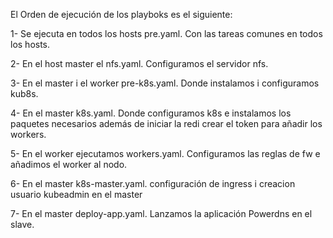 El Orden de ejecución de los playboks es el siguiente:

1- Se ejecuta en todos los hosts pre.yaml. Con las tareas comunes en todos los hosts.

2- En el host master el nfs.yaml. Configuramos el servidor nfs.

3- En el master i el worker pre-k8s.yaml. Donde instalamos i configuramos kub8s.

4- En el master k8s.yaml. Donde configuramos k8s e instalamos los paquetes necesarios además de iniciar la redi crear el token para añadir los workers.

5- En el worker ejecutamos workers.yaml. Configuramos las reglas de fw e añadimos el worker al nodo.

6- En el master k8s-master.yaml. configuración  de ingress i creacion usuario kubeadmin en el master

7- En el master deploy-app.yaml. Lanzamos la aplicación Powerdns en el slave.
